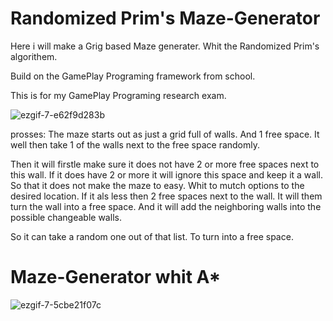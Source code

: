 # Randomized Prim's Maze-Generator

Here i will make a Grig based Maze generater.
Whit the Randomized Prim's algorithem.

Build on the GamePlay Programing framework from school.

This is for my GamePlay Programing research exam.

![ezgif-7-e62f9d283b](https://user-images.githubusercontent.com/24572084/150207546-5af80af5-586e-4e95-a4fd-2b6b7796210e.gif)

prosses:
The maze starts out as just a grid full of walls. And 1 free space.
It well then take 1 of the walls next to the free space randomly.

Then it will firstle make sure it does not have 2 or more free spaces next to this wall.
If it does have 2 or more it will ignore this space and keep it a wall. 
So that it does not make the maze to easy. Whit to mutch options to the desired location.
If it als less then 2 free spaces next to the wall. It will them turn the wall into a free space.
And it will add the neighboring walls into the possible changeable walls.

So it can take a random one out of that list. To turn into a free space.



# Maze-Generator whit A*

![ezgif-7-5cbe21f07c](https://user-images.githubusercontent.com/24572084/150222048-7bf05f3f-17ef-4867-8d15-8b6d9e6f5d46.gif)
